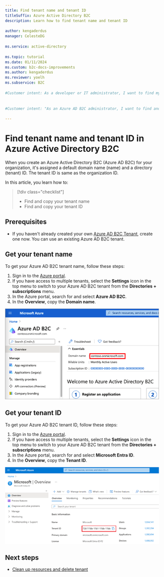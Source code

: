 ```yaml
---
title: Find tenant name and tenant ID
titleSuffix: Azure Active Directory B2C
description: Learn how to find tenant name and tenant ID 

author: kengaderdus
manager: CelesteDG

ms.service: active-directory

ms.topic: tutorial
ms.date: 01/11/2024
ms.custom: b2c-docs-improvements
ms.author: kengaderdus
ms.reviewer: yoelh
ms.subservice: B2C

#Customer intent: As a developer or IT administrator, I want to find my Azure AD B2C tenant details


#Customer intent: "As an Azure AD B2C administrator, I want to find and copy the tenant name and tenant ID, so that I can use them for configuration and management purposes in my organization's Azure AD B2C tenant."

---
```


# Find tenant name and tenant ID in Azure Active Directory B2C

When you create an Azure Active Directory B2C (Azure AD B2C) for your organization, it's assigned a default domain name (name) and a directory (tenant) ID. The tenant ID is same as the organization ID. 

In this article, you learn how to:

> [!div class="checklist"]
> * Find and copy your tenant name
> * Find and copy your tenant ID

## Prerequisites 

- If you haven't already created your own [Azure AD B2C Tenant](tutorial-create-tenant.md), create one now. You can use an existing Azure AD B2C tenant.


## Get your tenant name

To get your Azure AD B2C tenant name, follow these steps:

1. Sign in to the [Azure portal](https://portal.azure.com).
1. If you have access to multiple tenants, select the **Settings** icon in the top menu to switch to your Azure AD B2C tenant from the **Directories + subscriptions** menu.
1. In the Azure portal, search for and select **Azure AD B2C**.
1. In the **Overview**, copy the **Domain name**.

![Screenshot demonstrates how to get the Azure AD B2C tenant name.](./media/tenant-management/get-azure-ad-b2c-tenant-name.png)  

## Get your tenant ID

To get your Azure AD B2C tenant ID, follow these steps:

1. Sign in to the [Azure portal](https://portal.azure.com).
1. If you have access to multiple tenants, select the **Settings** icon in the top menu to switch to your Azure AD B2C tenant from the **Directories + subscriptions** menu.
1. In the Azure portal, search for and select **Microsoft Entra ID**.
1. In the **Overview**, copy the **Tenant ID**.

![Screenshot demonstrates how to get the Azure AD B2C tenant ID.](./media/tenant-management/get-azure-ad-b2c-tenant-id.png)  

## Next steps

- [Clean up resources and delete tenant](tutorial-delete-tenant.md)
